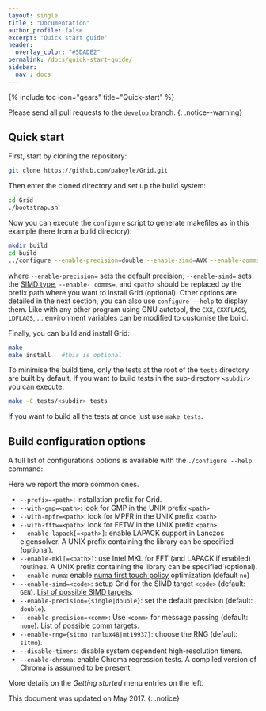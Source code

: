 ```yaml
---
layout: single
title : "Documentation"
author_profile: false
excerpt: "Quick start guide"
header:
  overlay_color: "#5DADE2"
permalink: /docs/quick-start-guide/
sidebar:
  nav : docs
---
```

{% include toc icon="gears" title="Quick-start" %}

Please send all pull requests to the `develop` branch.
{: .notice--warning}

## Quick start
First, start by cloning the repository:

``` bash
git clone https://github.com/paboyle/Grid.git
```

Then enter the cloned directory and set up the build system:

``` bash
cd Grid
./bootstrap.sh
```

Now you can execute the `configure` script to generate makefiles as in this example (here from a build directory):

``` bash
mkdir build
cd build
../configure --enable-precision=double --enable-simd=AVX --enable-comms=mpi-auto --prefix=<path>
```

where `--enable-precision=` sets the default precision,
`--enable-simd=` sets the [SIMD type](/Grid/docs/simd_targets/), `--enable-
comms=`, and `<path>` should be replaced by the prefix path where you want to
install Grid (optional). Other options are detailed in the next section, you can also use `configure
--help` to display them. Like with any other program using GNU autotool, the
`CXX`, `CXXFLAGS`, `LDFLAGS`, ... environment variables can be modified to
customise the build.

Finally, you can build and install Grid:

``` bash
make
make install   #this is optional
```

To minimise the build time, only the tests at the root of the `tests` directory are built by default. If you want to build tests in the sub-directory `<subdir>` you can execute:

``` bash
make -C tests/<subdir> tests
```
If you want to build all the tests at once just use `make tests`.

## Build configuration options

A full list of configurations options is available with the `./configure --help` command: 

Here we report the more common ones. 

- `--prefix=<path>`: installation prefix for Grid.
- `--with-gmp=<path>`: look for GMP in the UNIX prefix `<path>`
- `--with-mpfr=<path>`: look for MPFR in the UNIX prefix `<path>`
- `--with-fftw=<path>`: look for FFTW in the UNIX prefix `<path>`
- `--enable-lapack[=<path>]`: enable LAPACK support in Lanczos eigensolver. A UNIX prefix containing the library can be specified (optional).
- `--enable-mkl[=<path>]`: use Intel MKL for FFT (and LAPACK if enabled) routines. A UNIX prefix containing the library can be specified (optional).
- `--enable-numa`: enable [numa first touch policy](http://queue.acm.org/detail.cfm?id=2513149) optimization (default `no`)
- `--enable-simd=<code>`: setup Grid for the SIMD target `<code>` (default: `GEN`). [List of possible SIMD targets](/Grid/docs/simd_targets/).
- `--enable-precision={single|double}`: set the default precision (default: `double`).
- `--enable-precision=<comm>`: Use `<comm>` for message passing (default: `none`). [List of possible comm targets](/Grid/docs/comm_interfaces/). 
- `--enable-rng={sitmo|ranlux48|mt19937}`: choose the RNG (default: `sitmo`).
- `--disable-timers`: disable system dependent high-resolution timers.
- `--enable-chroma`: enable Chroma regression tests. A compiled version of Chroma is assumed to be present. 


More details on the *Getting started* menu entries on the left. 


This document was updated on May 2017. 
{: .notice}

